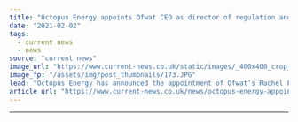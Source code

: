 ```yaml
---
title: "Octopus Energy appoints Ofwat CEO as director of regulation and economics"
date: "2021-02-02"
tags: 
  - current news
  - news
source: "current news"
image_url: "https://www.current-news.co.uk/static/images/_400x400_crop_center-center/Rachel-Fletcher-credit-Octopus-Energy.JPG"
image_fp: "/assets/img/post_thumbnails/173.JPG"
lead: "Octopus Energy has announced the appointment of Ofwat’s Rachel Fletcher as director of regulation and economics."
article_url: "https://www.current-news.co.uk/news/octopus-energy-appoints-ofwats-rachel-fletcher-as-director-of-regulation-and-economics?utm_source=rss-feeds&utm_medium=rss&utm_campaign=rss"
---
```


---
